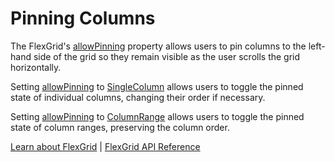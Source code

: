 Pinning Columns
===============

The FlexGrid's [allowPinning](https://www.grapecity.com/wijmo/api/classes/wijmo_grid.flexgrid.html#allowpinning) property allows users to pin columns to the left-hand side
of the grid so they remain visible as the user scrolls the grid horizontally. 

Setting [allowPinning](https://www.grapecity.com/wijmo/api/classes/wijmo_grid.flexgrid.html#allowpinning) to [SingleColumn](https://www.grapecity.com/wijmo/api/enums/wijmo_grid.allowpinning.html#singlecolumn) allows users to toggle the pinned state of 
individual columns, changing their order if necessary.

Setting [allowPinning](https://www.grapecity.com/wijmo/api/classes/wijmo_grid.flexgrid.html#allowpinning) to [ColumnRange](https://www.grapecity.com/wijmo/api/enums/wijmo_grid.allowpinning.html#columnrange) allows users to toggle the pinned state of 
column ranges, preserving the column order.

[Learn about FlexGrid](https://www.grapecity.com/wijmo/flexgrid-javascript-data-grid) | [FlexGrid API Reference](https://www.grapecity.com/wijmo/api/classes/wijmo_grid.flexgrid.html)